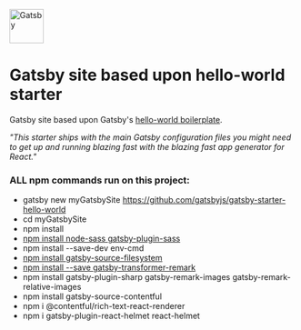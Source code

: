 <p>
  <a href="https://www.gatsbyjs.org">
    <img alt="Gatsby" src="https://www.gatsbyjs.org/monogram.svg" width="60" />
  </a>
</p>
<h1>
  Gatsby site based upon hello-world starter
</h1>

Gatsby site based upon Gatsby's [hello-world boilerplate](https://github.com/gatsbyjs/gatsby-starter-hello-world). 

_"This starter ships with the main Gatsby configuration files you might need to get up and running blazing fast with the blazing fast app generator for React."_

### ALL npm commands run on this project:

- gatsby new myGatsbySite https://github.com/gatsbyjs/gatsby-starter-hello-world
- cd myGatsbySite
- npm install
- [npm install node-sass gatsby-plugin-sass](https://www.gatsbyjs.org/packages/gatsby-plugin-sass/)
- npm install --save-dev env-cmd
- [npm install gatsby-source-filesystem](https://www.npmjs.com/package/gatsby-source-filesystem)
- [npm install --save gatsby-transformer-remark](https://www.gatsbyjs.org/packages/gatsby-transformer-remark/)
- npm install gatsby-plugin-sharp gatsby-remark-images gatsby-remark-relative-images
- npm install gatsby-source-contentful
- npm i @contentful/rich-text-react-renderer
- npm i gatsby-plugin-react-helmet react-helmet